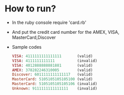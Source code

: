 How to run?
==========

 - In the ruby console require 'card.rb'
 - And put the credit card number for the AMEX, VISA, MasterCard,Discover
 - Sample codes

	```ruby
	VISA: 4111111111111111       (valid)
	VISA: 4111111111111          (invalid)
	VISA: 4012888888881881       (valid)
	AMEX: 378282246310005        (valid)
	Discover: 6011111111111117   (valid)
	MasterCard: 5105105105105100 (valid)
	MasterCard: 5105105105105106 (invalid)
	Unknown: 9111111111111111    (invalid)
	```